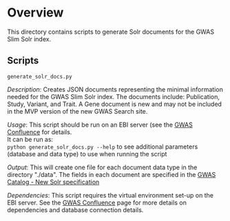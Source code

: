# Overview

This directory contains scripts to generate Solr documents for the GWAS Slim Solr index. 
 

## Scripts
`generate_solr_docs.py`

*Description*: Creates JSON documents representing the minimal information needed for the GWAS Slim Solr index. The documents include: Publication, Study, Variant, and Trait. A Gene document is new and may not be included in the MVP version of the new GWAS Search site.

*Usage*: This script should be run on an EBI server (see the [GWAS Confluence](https://www.ebi.ac.uk/seqdb/confluence/pages/viewpage.action?spaceKey=GOCI&title=GWAS+Solr+Slim) for details.  
It can be run as:  
`python generate_solr_docs.py --help` to see additional parameters (database and data type) to use when running the script

*Output*: This will create one file for each document data type in the directory "./data". The fields in each document are specified in the [GWAS Catalog - New Solr specification](https://docs.google.com/document/d/1i7eDTVJwvdCOcL5Rptbg4B-vYJ2LX35AZyfaRZRsLb8/edit#)

*Dependencies*: This script requires the virtual environment set-up on the EBI server. See the [GWAS Confluence](https://www.ebi.ac.uk/seqdb/confluence/pages/viewpage.action?spaceKey=GOCI&title=GWAS+Solr+Slim) page for more details on dependencies and database connection details.

